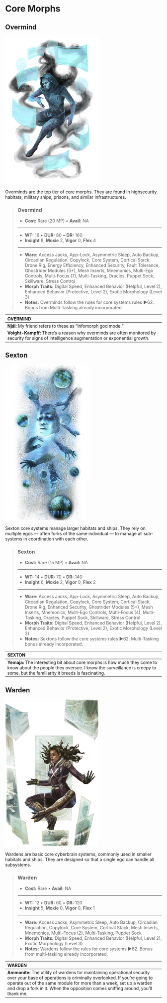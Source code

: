 # Core Morphs

<div class=morph-images>

## Overmind

![Overmind](PNG/overmind.png)

Overminds are the top tier of core morphs. They are found in highsecurity habitats, military ships, prisons, and similar infrastructures.

<blockquote class="indent stat-list">

### Overmind

- **Cost:** Rare (20&nbsp;MP) • **Avail:** NA

---

- **WT:** 16 • **DUR:** 80 • **DR:** 160
- **Insight** 8, **Moxie** 2, **Vigor** 0, **Flex** 4

---

- **Ware:** Access Jacks, App-Lock, Asymmetric Sleep, Auto Backup, Circadian Regulation, Copylock, Core System, Cortical Stack, Drone Rig, Energy Efficiency, Enhanced Security, Fault Tolerance, Ghostrider Modules (5+), Mesh Inserts, Mnemonics, Multi-Ego Controls, Multi-Focus (7), Multi-Tasking, Oracles, Puppet Sock, Skillware, Stress Control
- **Morph Traits:** Digital Speed, Enhanced Behavior (Helpful, Level 2), Enhanced Behavior (Protective, Level 2), Exotic Morphology (Level 3)
- **Notes:** Overminds follow the rules for core systems rules ▶62. Bonus from Multi-Tasking already incorporated.

</blockquote>

| **OVERMIND**                                                                                                                                    |
| :---------------------------------------------------------------------------------------------------------------------------------------------- |
| **Njál:** My friend refers to these as “infomorph god mode.”                                                                                    |
| **Voight-Kampff:** There’s a reason why overminds are often monitored by security for signs of intelligence augmentation or exponential growth. |

## Sexton

![Sexton](PNG/sexton.png)

Sexton core systems manage larger habitats and ships. They rely on multiple egos — often forks of the same individual — to manage all sub-systems in coordination with each other.

<blockquote class="indent stat-list">

### Sexton

- **Cost:** Rare (15&nbsp;MP) • **Avail:** NA

---

- **WT:** 14 • **DUR:** 70 • **DR:** 140
- **Insight** 6, **Moxie** 2, **Vigor** 0, **Flex** 2

---

- **Ware:** Access Jacks, App-Lock, Asymmetric Sleep, Auto Backup, Circadian Regulation, Copylock, Core System, Cortical Stack, Drone Rig, Enhanced Security, Ghostrider Modules (5+), Mesh Inserts, Mnemonics, Multi-Ego Controls, Multi-Focus (4), Multi-Tasking, Oracles, Puppet Sock, Skillware, Stress Control
- **Morph Traits:** Digital Speed, Enhanced Behavior (Helpful, Level 2), Enhanced Behavior (Protective, Level 2), Exotic Morphology (Level 3)
- **Notes:** Sextons follow the core systems rules ▶62. Multi-Tasking bonus already incorporated.

</blockquote>

| **SEXTON**                                                                                                                                                                                              |
| :------------------------------------------------------------------------------------------------------------------------------------------------------------------------------------------------------ |
| **Yemaja:** The interesting bit about core morphs is how much they come to know about the people they oversee. I know the surveillance is creepy to some, but the familiarity it breeds is fascinating. |

## Warden

![Warden](PNG/warden.png)

Wardens are basic core cyberbrain systems, commonly used in smaller habitats and ships. They are designed so that a single ego can handle all subsystems.

<blockquote class="indent stat-list">

### Warden

- **Cost:** Rare • **Avail:** NA

---

- **WT:** 12 • **DUR:** 60 • **DR:** 120
- **Insight** 5, **Moxie** 0, **Vigor** 0, **Flex** 1

---

- **Ware:** Access Jacks, Asymmetric Sleep, Auto Backup, Circadian Regulation, Copylock, Core System, Cortical Stack, Mesh Inserts, Mnemonics, Multi-Focus (2), Multi-Tasking, Puppet Sock
- **Morph Traits:** Digital Speed, Enhanced Behavior (Helpful, Level 2), Exotic Morphology (Level 3)
- **Notes:** Wardens follow the rules for core systems ▶62. Bonus from multi-tasking already incorporated.

</blockquote>

| **WARDEN**                                                                                                                                                                                                                                                                                                  |
| :---------------------------------------------------------------------------------------------------------------------------------------------------------------------------------------------------------------------------------------------------------------------------------------------------------- |
| **Ammonite:** The utility of wardens for maintaining operational security over your base of operations is criminally overlooked. If you’re going to operate out of the same module for more than a week, set up a warden and drop a fork in it. When the opposition comes sniffing around, you’ll thank me. |

</div>

